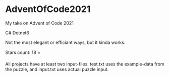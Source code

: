 # AdventOfCode2021
My take on Advent of Code 2021

C# Dotnet6

Not the most elegant or efficiant ways, but it kinda works.

Stars count: 18 :star: 

All projects have at least two input-files. test.txt uses the example-data from the puzzle, and input.txt uses actual puzzle input.
